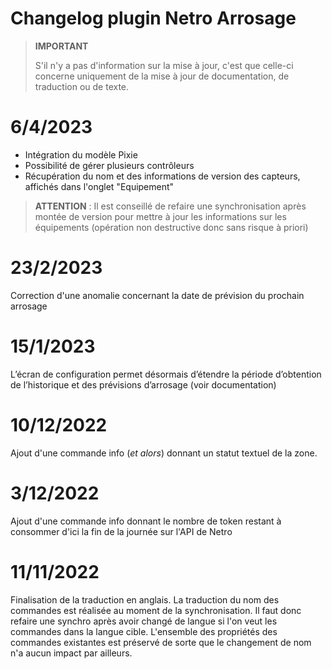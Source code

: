 # Changelog plugin Netro Arrosage

>**IMPORTANT**
>
>S'il n'y a pas d'information sur la mise à jour, c'est que celle-ci concerne uniquement de la mise à jour de documentation, de traduction ou de texte.

# 6/4/2023
- Intégration du modèle Pixie
- Possibilité de gérer plusieurs contrôleurs
- Récupération du nom et des informations de version des capteurs, affichés dans l'onglet "Equipement"

>**ATTENTION** : Il est conseillé de refaire une synchronisation après montée de version pour mettre à jour les informations sur les équipements (opération non destructive donc sans risque à priori)

# 23/2/2023
Correction d'une anomalie concernant la date de prévision du prochain arrosage

# 15/1/2023
L’écran de configuration permet désormais d’étendre la période d’obtention de l’historique et des prévisions d’arrosage (voir documentation)

# 10/12/2022
Ajout d'une commande info (*et alors*) donnant un statut textuel de la zone.

# 3/12/2022
Ajout d'une commande info donnant le nombre de token restant à consommer d'ici la fin de la journée sur l'API de Netro

# 11/11/2022
Finalisation de la traduction en anglais. La traduction du nom des commandes est réalisée au moment de la synchronisation. Il faut donc refaire une synchro après avoir changé de langue si l'on veut les commandes dans la langue cible. L'ensemble des propriétés des commandes existantes est préservé de sorte que le changement de nom n'a aucun impact par ailleurs.
